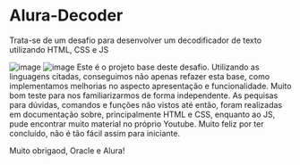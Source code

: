 # Alura-Decoder
Trata-se de um desafio para desenvolver um decodificador de texto utilizando HTML, CSS e JS

![image](https://github.com/user-attachments/assets/6315816b-b421-41ce-9f28-bd6612308687)
![image](https://github.com/user-attachments/assets/e109c6d4-2ab7-4693-988c-81a3de7867c8)
Este é o projeto base deste desafio. Utilizando as linguagens citadas, conseguimos não apenas refazer esta base, como implementamos melhorias no aspecto apresentação e funcionalidade.
Muito bom teste para nos familiarizarmos de forma independente. 
As pequisas para dúvidas, comandos e funções não vistos até então, foram realizadas em documentação sobre, principalmente HTML e CSS, enquanto ao JS, pude encontrar muito material no próprio Youtube.
Muito feliz por ter concluído, não é tão fácil assim para iniciante.

Muito obrigaod, Oracle e Alura!
